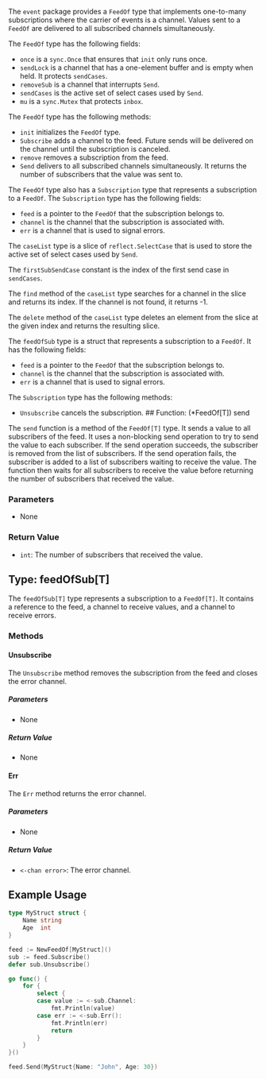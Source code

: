 The `event` package provides a `FeedOf` type that implements one-to-many subscriptions where the carrier of events is a channel. Values sent to a `FeedOf` are delivered to all subscribed channels simultaneously.

The `FeedOf` type has the following fields:
- `once` is a `sync.Once` that ensures that `init` only runs once.
- `sendLock` is a channel that has a one-element buffer and is empty when held. It protects `sendCases`.
- `removeSub` is a channel that interrupts `Send`.
- `sendCases` is the active set of select cases used by `Send`.
- `mu` is a `sync.Mutex` that protects `inbox`.

The `FeedOf` type has the following methods:
- `init` initializes the `FeedOf` type.
- `Subscribe` adds a channel to the feed. Future sends will be delivered on the channel until the subscription is canceled.
- `remove` removes a subscription from the feed.
- `Send` delivers to all subscribed channels simultaneously. It returns the number of subscribers that the value was sent to.

The `FeedOf` type also has a `Subscription` type that represents a subscription to a `FeedOf`. The `Subscription` type has the following fields:
- `feed` is a pointer to the `FeedOf` that the subscription belongs to.
- `channel` is the channel that the subscription is associated with.
- `err` is a channel that is used to signal errors.

The `caseList` type is a slice of `reflect.SelectCase` that is used to store the active set of select cases used by `Send`.

The `firstSubSendCase` constant is the index of the first send case in `sendCases`.

The `find` method of the `caseList` type searches for a channel in the slice and returns its index. If the channel is not found, it returns -1.

The `delete` method of the `caseList` type deletes an element from the slice at the given index and returns the resulting slice.

The `feedOfSub` type is a struct that represents a subscription to a `FeedOf`. It has the following fields:
- `feed` is a pointer to the `FeedOf` that the subscription belongs to.
- `channel` is the channel that the subscription is associated with.
- `err` is a channel that is used to signal errors.

The `Subscription` type has the following methods:
- `Unsubscribe` cancels the subscription. ## Function: (*FeedOf[T]) send

The `send` function is a method of the `FeedOf[T]` type. It sends a value to all subscribers of the feed. It uses a non-blocking send operation to try to send the value to each subscriber. If the send operation succeeds, the subscriber is removed from the list of subscribers. If the send operation fails, the subscriber is added to a list of subscribers waiting to receive the value. The function then waits for all subscribers to receive the value before returning the number of subscribers that received the value.

### Parameters

- None

### Return Value

- `int`: The number of subscribers that received the value.

## Type: feedOfSub[T]

The `feedOfSub[T]` type represents a subscription to a `FeedOf[T]`. It contains a reference to the feed, a channel to receive values, and a channel to receive errors.

### Methods

#### Unsubscribe

The `Unsubscribe` method removes the subscription from the feed and closes the error channel.

##### Parameters

- None

##### Return Value

- None

#### Err

The `Err` method returns the error channel.

##### Parameters

- None

##### Return Value

- `<-chan error>`: The error channel.

## Example Usage

```go
type MyStruct struct {
    Name string
    Age  int
}

feed := NewFeedOf[MyStruct]()
sub := feed.Subscribe()
defer sub.Unsubscribe()

go func() {
    for {
        select {
        case value := <-sub.Channel:
            fmt.Println(value)
        case err := <-sub.Err():
            fmt.Println(err)
            return
        }
    }
}()

feed.Send(MyStruct{Name: "John", Age: 30})
```